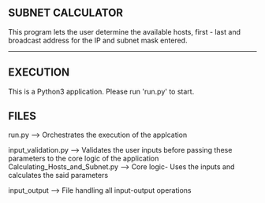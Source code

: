 ## SUBNET CALCULATOR ##

This program lets the user determine the available hosts, first - last and broadcast
address for the IP and subnet mask entered.
*****

## EXECUTION
This is a Python3 application. Please run 'run.py' to start.

## FILES
run.py --> Orchestrates the execution of the applcation

input_validation.py --> Validates the user inputs before passing these parameters to the core logic of the application
Calculating_Hosts_and_Subnet.py --> Core logic- Uses the inputs and calculates the said parameters 

input_output --> File handling all input-output operations
